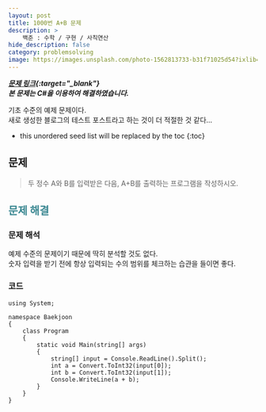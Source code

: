 ```yaml
---
layout: post
title: 1000번 A+B 문제
description: >
    백준 : 수학 / 구현 / 사칙연산
hide_description: false
category: problemsolving
image: https://images.unsplash.com/photo-1562813733-b31f71025d54?ixlib=rb-1.2.1&ixid=MnwxMjA3fDB8MHxwaG90by1wYWdlfHx8fGVufDB8fHx8&auto=format&fit=crop&w=1738&q=80
---
```


***[문제 링크](https://www.acmicpc.net/problem/1000){:target="_blank"}***<br>
***본 문제는 C#을 이용하여 해결하였습니다.***

기초 수준의 예제 문제이다.<br>
새로 생성한 블로그의 테스트 포스트라고 하는 것이 더 적절한 것 같다...

* this unordered seed list will be replaced by the toc
{:toc}

## 문제

>두 정수 A와 B를 입력받은 다음, A+B를 출력하는 프로그램을 작성하시오.

## <span style="color:#3a8791;">문제 해결</span>

### 문제 해석

예제 수준의 문제이기 때문에 딱히 분석할 것도 없다.<br>
숫자 입력을 받기 전에 항상 입력되는 수의 범위를 체크하는 습관을 들이면 좋다.

### 코드
<pre><code class="C#">using System;

namespace Baekjoon
{
    class Program
    {
        static void Main(string[] args)
        {
            string[] input = Console.ReadLine().Split();
            int a = Convert.ToInt32(input[0]);
            int b = Convert.ToInt32(input[1]);
            Console.WriteLine(a + b);
        }
    }
}
</code></pre>